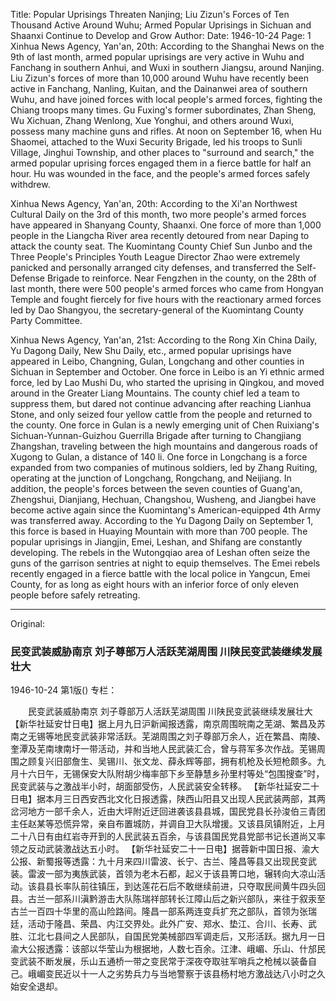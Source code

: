 Title: Popular Uprisings Threaten Nanjing; Liu Zizun's Forces of Ten Thousand Active Around Wuhu; Armed Popular Uprisings in Sichuan and Shaanxi Continue to Develop and Grow
Author:
Date: 1946-10-24
Page: 1
Xinhua News Agency, Yan'an, 20th: According to the Shanghai News on the 9th of last month, armed popular uprisings are very active in Wuhu and Fanchang in southern Anhui, and Wuxi in southern Jiangsu, around Nanjing. Liu Zizun's forces of more than 10,000 around Wuhu have recently been active in Fanchang, Nanling, Kuitan, and the Dainanwei area of southern Wuhu, and have joined forces with local people's armed forces, fighting the Chiang troops many times. Gu Fuxing's former subordinates, Zhan Sheng, Wu Xichuan, Zhang Wenlong, Xue Yonghui, and others around Wuxi, possess many machine guns and rifles. At noon on September 16, when Hu Shaomei, attached to the Wuxi Security Brigade, led his troops to Sunli Village, Jinghui Township, and other places to "surround and search," the armed popular uprising forces engaged them in a fierce battle for half an hour. Hu was wounded in the face, and the people's armed forces safely withdrew.

Xinhua News Agency, Yan'an, 20th: According to the Xi'an Northwest Cultural Daily on the 3rd of this month, two more people's armed forces have appeared in Shanyang County, Shaanxi. One force of more than 1,000 people in the Liangcha River area recently detoured from near Daping to attack the county seat. The Kuomintang County Chief Sun Junbo and the Three People's Principles Youth League Director Zhao were extremely panicked and personally arranged city defenses, and transferred the Self-Defense Brigade to reinforce. Near Fengzhen in the county, on the 28th of last month, there were 500 people's armed forces who came from Hongyan Temple and fought fiercely for five hours with the reactionary armed forces led by Dao Shangyou, the secretary-general of the Kuomintang County Party Committee.

Xinhua News Agency, Yan'an, 21st: According to the Rong Xin China Daily, Yu Dagong Daily, New Shu Daily, etc., armed popular uprisings have appeared in Leibo, Changning, Gulan, Longchang and other counties in Sichuan in September and October. One force in Leibo is an Yi ethnic armed force, led by Lao Mushi Du, who started the uprising in Qingkou, and moved around in the Greater Liang Mountains. The county chief led a team to suppress them, but dared not continue advancing after reaching Lianhua Stone, and only seized four yellow cattle from the people and returned to the county. One force in Gulan is a newly emerging unit of Chen Ruixiang's Sichuan-Yunnan-Guizhou Guerrilla Brigade after turning to Changjiang Zhangshan, traveling between the high mountains and dangerous roads of Xugong to Gulan, a distance of 140 li. One force in Longchang is a force expanded from two companies of mutinous soldiers, led by Zhang Ruiting, operating at the junction of Longchang, Rongchang, and Neijiang. In addition, the people's forces between the seven counties of Guang'an, Zhengshui, Dianjiang, Hechuan, Changshou, Wusheng, and Jiangbei have become active again since the Kuomintang's American-equipped 4th Army was transferred away. According to the Yu Dagong Daily on September 1, this force is based in Huaying Mountain with more than 700 people. The popular uprisings in Jiangjin, Emei, Leshan, and Shifang are constantly developing. The rebels in the Wutongqiao area of Leshan often seize the guns of the garrison sentries at night to equip themselves. The Emei rebels recently engaged in a fierce battle with the local police in Yangcun, Emei County, for as long as eight hours with an inferior force of only eleven people before safely retreating.



<hr /> 

Original: 


### 民变武装威胁南京  刘子尊部万人活跃芜湖周围  川陕民变武装继续发展壮大

1946-10-24
第1版()
专栏：

　　民变武装威胁南京
    刘子尊部万人活跃芜湖周围
    川陕民变武装继续发展壮大
    【新华社延安廿日电】据上月九日沪新闻报透露，南京周围皖南之芜湖、繁昌及苏南之无锡等地民变武装非常活跃。芜湖周围之刘子尊部万余人，近在繁昌、南陵、奎潭及芜南埭南圩一带活动，并和当地人民武装汇合，曾与蒋军多次作战。芜锡周围之顾复兴旧部詹生、吴锡川、张文龙、薛永辉等部，拥有机枪及长短枪颇多。九月十六日午，无锡保安大队附胡少梅率部下乡至静慧乡孙里村等处“包围搜查”时，民变武装与之激战半小时，胡面部受伤，人民武装安全转移。
    【新华社延安二十日电】据本月三日西安西北文化日报透露，陕西山阳县又出现人民武装两部，其两岔河地方一部千余人，近由大坪附近迂回进袭该县县城，国民党县长孙浚伯三青团主任赵某等恐慌异常，亲自布置城防，并调自卫大队增援。又该县凤镇附近，上月二十八日有由红岩寺开到的人民武装五百余，与该县国民党县党部书记长道尚又率领之反动武装激战达五小时。
    【新华社延安二十一日电】据蓉新中国日报、渝大公报、新蜀报等透露：九十月来四川雷波、长宁、古兰、隆昌等县又出现民变武装。雷波一部为夷族武装，首领为老木石都，起义于该县箐口地，辗转向大凉山活动。该县县长率队前往镇压，到达莲花石后不敢继续前进，只夺取民间黄牛四头回县。古兰一部系川滇黔游击大队陈瑞祥部转长江障山后之新兴部队，来往于叙汞至古兰一百四十华里的高山险路间。隆昌一部系两连变兵扩充之部队，首领为张瑞廷，活动于隆昌、荣昌、内江交界处。此外广安、郑水、垫江、合川、长寿、武胜、江北七县间之人民部队，自国民党美械部四军调走后，又形活跃。据九月一日渝大公报透露：该部以华莹山为根据地，人数七百余。江津、峨嵋、乐山、什邡民变武装不断发展，乐山五通桥一带之变民常于深夜夺取驻军哨兵之枪械以装备自己。峨嵋变民近以十一人之劣势兵力与当地警察于该县杨村地方激战达八小时之久始安全退却。
